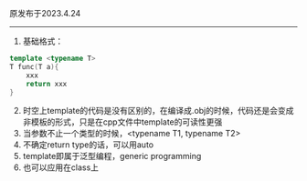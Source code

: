 原发布于2023.4.24

--------------------

1. 基础格式：

````cpp
template <typename T>
T func(T a){
	xxx
	return xxx
}
````
2. 时空上template的代码是没有区别的，在编译成.obj的时候，代码还是会变成非模板的形式，只是在cpp文件中template的可读性更强
3. 当参数不止一个类型的时候，<typename T1, typename T2>
4. 不确定return type的话，可以用auto
5. template即属于泛型编程，generic programming
6. 也可以应用在class上